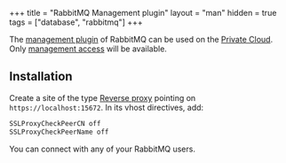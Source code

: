 +++
title = "RabbitMQ Management plugin"
layout = "man"
hidden = true
tags = ["database", "rabbitmq"]
+++

The [management plugin](https://www.rabbitmq.com/management.html) of RabbitMQ can be used on the [Private Cloud](accounts/billing/private-cloud-prices). Only [management access](https://www.rabbitmq.com/management.html#permissions) will be available.

## Installation

Create a site of the type [Reverse proxy](sites/add-a-site#configuration) pointing on `https://localhost:15672`. In its vhost directives, add:

```txt
SSLProxyCheckPeerCN off
SSLProxyCheckPeerName off
```

You can connect with any of your RabbitMQ users.
